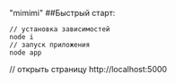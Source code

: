 "mimimi" 
##Быстрый старт:
```
// установка зависимостей
node i
// запуск приложения
node app
```
// открыть страницу
http://localhost:5000